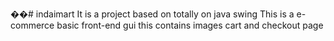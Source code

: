��#   i n d a i m a r t 
 It is a project based on totally on java swing
 This is a e-commerce basic front-end gui 
 this contains images cart and checkout page
 

